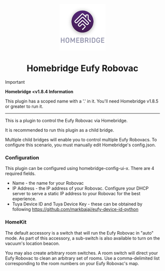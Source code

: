 <p align="center">

<img src="https://github.com/homebridge/branding/raw/latest/logos/homebridge-wordmark-logo-vertical.png" width="150">

</p>

<span align="center">

# Homebridge Eufy Robovac

</span>

> [!IMPORTANT]
> **Homebridge <v1.8.4 Information**
>
> This plugin has a scoped name with a '.' in it.  You'll need Homebridge v1.8.5 or greater to run it.

---

This is a plugin to control the Eufy Robovac via Homebridge.

It is recommended to run this plugin as a child bridge.

Multiple child bridges will enable you to control multiple Eufy Robovacs.  To configure this scenario, you must manually edit Homebridge's config.json.

### Configuration

This plugin can be configured using homebridge-config-ui-x.  There are 4 required fields.

* Name - the name for your Robovac
* IP Address - the IP address of your Robovac.  Configure your DHCP server to serve a static IP address to your Robovac for the best experience.
* Tuya Device ID and Tuya Device Key - these can be obtained by following https://github.com/markbajaj/eufy-device-id-python

### HomeKit

The default accessory is a switch that will run the Eufy Robovac in "auto" mode.  As part of this accessory, a sub-switch is also available to turn on the vacuum's location beacon.

You may also create arbitrary room switches.  A room switch will direct your Eufy Robovac to clean an arbitrary set of rooms.  Use a comma-delimited list corresponding to the room numbers on your Eufy Robovac's map.

